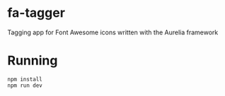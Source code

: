 # fa-tagger
Tagging app for Font Awesome icons written with the Aurelia framework

# Running
    npm install
    npm run dev
